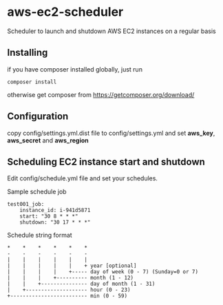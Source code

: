 # aws-ec2-scheduler
Scheduler to launch and shutdown AWS EC2 instances on a regular basis

## Installing
if you have composer installed globally, just run 
```
composer install
```
otherwise get composer from https://getcomposer.org/download/

## Configuration
copy config/settings.yml.dist file to config/settings.yml and set **aws_key**, **aws_secret** and **aws_region**

## Scheduling EC2 instance start and shutdown
Edit config/schedule.yml file and set your schedules.

Sample schedule job
```
test001_job:
    instance_id: i-941d5871
    start: "30 8 * * *"
    shutdown: "30 17 * * *"
```

Schedule string format
```
*    *    *    *    *    *
-    -    -    -    -    -
|    |    |    |    |    |
|    |    |    |    |    + year [optional]
|    |    |    |    +----- day of week (0 - 7) (Sunday=0 or 7)
|    |    |    +---------- month (1 - 12)
|    |    +--------------- day of month (1 - 31)
|    +-------------------- hour (0 - 23)
+------------------------- min (0 - 59)
```
